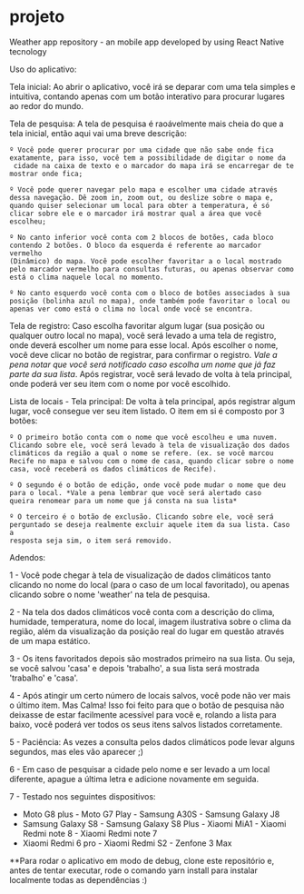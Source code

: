 # projeto
Weather app repository - an mobile app developed by using React Native tecnology

Uso do aplicativo:

Tela inicial: Ao abrir o aplicativo, você irá se deparar com uma tela simples e intuitiva, contando apenas com um botão interativo para procurar lugares ao redor do mundo.

Tela de pesquisa: A tela de pesquisa é raoávelmente mais cheia do que a tela inicial, então aqui vai uma breve descrição:

	º Você pode querer procurar por uma cidade que não sabe onde fica exatamente, para isso, você tem a possibilidade de digitar o nome da
	 cidade na caixa de texto e o marcador do mapa irá se encarregar de te mostrar onde fica;

	º Você pode querer navegar pelo mapa e escolher uma cidade através dessa navegação. Dê zoom in, zoom out, ou deslize sobre o mapa e, 
	quando quiser selecionar um local para obter a temperatura, é só clicar sobre ele e o marcador irá mostrar qual a área que você escolheu;

	º No canto inferior você conta com 2 blocos de botões, cada bloco contendo 2 botões. O bloco da esquerda é referente ao marcador vermelho 
	(Dinâmico) do mapa. Você pode escolher favoritar a o local mostrado pelo marcador vermelho para consultas futuras, ou apenas observar como 
	está o clima naquele local no momento.

	º No canto esquerdo você conta com o bloco de botões associados à sua posição (bolinha azul no mapa), onde também pode favoritar o local ou 
	apenas ver como está o clima no local onde você se encontra.

Tela de registro: Caso escolha favoritar algum lugar (sua posição ou qualquer outro local no mapa), você será levado a uma tela de registro, onde deverá escolher um nome para esse local. Após escolher o nome, você deve clicar no botão de registrar, para confirmar o registro. *Vale a pena notar que você será notificado caso escolha um nome que já faz parte da sua lista*. Após registrar, você será levado de volta à tela principal, onde poderá ver seu item com o nome por você escolhido.

Lista de locais - Tela principal: De volta à tela principal, após registrar algum lugar, você consegue ver seu item listado. O item em si é composto por 3 botões:

	º O primeiro botão conta com o nome que você escolheu e uma nuvem. Clicando sobre ele, você será levado à tela de visualização dos dados 
	climáticos da região a qual o nome se refere. (ex. se você marcou Recife no mapa e salvou com o nome de casa, quando clicar sobre o nome 
	casa, você receberá os dados climáticos de Recife).

	º O segundo é o botão de edição, onde você pode mudar o nome que deu para o local. *Vale a pena lembrar que você será alertado caso 
	queira renomear para um nome que já consta na sua lista*

	º O terceiro é o botão de exclusão. Clicando sobre ele, você será perguntado se deseja realmente excluir aquele item da sua lista. Caso a 
	resposta seja sim, o item será removido.

Adendos: 

1 - Você pode chegar à tela de visualização de dados climáticos tanto clicando no nome do local (para o caso de um local favoritado), ou apenas clicando sobre o nome 'weather' na tela de pesquisa.

2 - Na tela dos dados climáticos você conta com a descrição do clima, humidade, temperatura, nome do local, imagem ilustrativa sobre o clima da região, além da visualização da posição real do lugar em questão através de um mapa estático.

3 - Os itens favoritados depois são mostrados primeiro na sua lista. Ou seja, se você salvou 'casa' e depois 'trabalho', a sua lista será mostrada 'trabalho' e 'casa'.

4 - Após atingir um certo número de locais salvos, você pode não ver mais o último item. Mas Calma! Isso foi feito para que o botão de pesquisa não deixasse de estar facilmente acessível para você e, rolando a lista para baixo, você poderá ver todos os seus itens salvos listados corretamente.

5 - Paciência: As vezes a consulta pelos dados climáticos pode levar alguns segundos, mas eles vão aparecer ;)

6 - Em caso de pesquisar a cidade pelo nome e ser levado a um local diferente, apague a última letra e adicione novamente em seguida.

7 - Testado nos seguintes dispositivos: 
- Moto G8 plus - Moto G7 Play - Samsung A30S - Samsung Galaxy J8
- Samsung Galaxy S8 - Samsung Galaxy S8 Plus - Xiaomi MiA1 - Xiaomi Redmi note 8 - Xiaomi Redmi note 7
- Xiaomi Redmi 6 pro - Xiaomi Redmi S2 - Zenfone 3 Max

**Para rodar o aplicativo em modo de debug, clone este repositório e, antes de tentar executar,
rode o comando yarn install para instalar localmente todas as dependências :)

